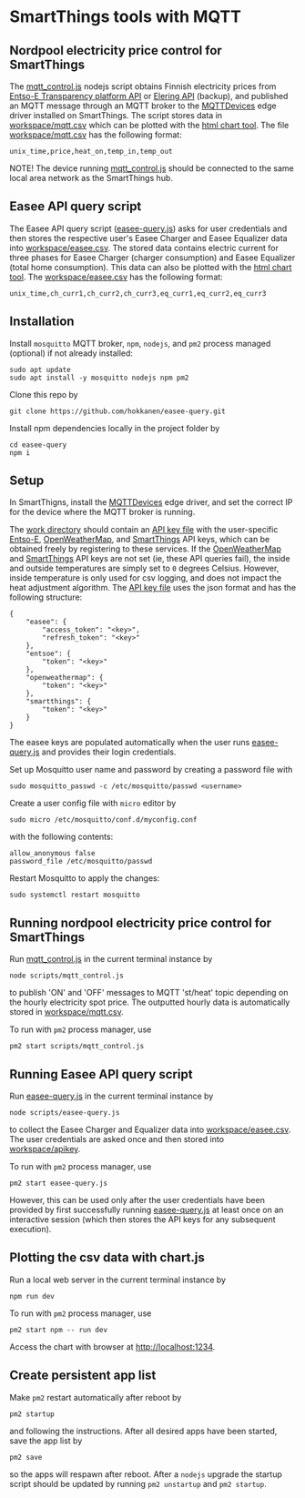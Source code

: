 
# SmartThings tools with MQTT

## Nordpool electricity price control for SmartThings
The [mqtt_control.js](scripts/mqtt_control.js) nodejs script obtains Finnish electricity prices from [Entso-E Transparency platform API](https://transparency.entsoe.eu/) or [Elering API](https://dashboard.elering.ee/assets/api-doc.html) (backup), and published an MQTT message through an MQTT broker to the [MQTTDevices](https://github.com/toddaustin07/MQTTDevices) edge driver installed on SmartThings. The script stores data in [workspace/mqtt.csv](workspace/mqtt.csv) which can be plotted with the [html chart tool](chart/index.html). The file [workspace/mqtt.csv](workspace/mqtt.csv) has the following format:

```
unix_time,price,heat_on,temp_in,temp_out
```

NOTE! The device running [mqtt_control.js](scripts/mqtt_control.js) should be connected to the same local area network as the SmartThings hub.

## Easee API query script
The Easee API query script ([easee-query.js](scripts/easee-query.js)) asks for user credentials and then stores the respective user's Easee Charger and Easee Equalizer data into [workspace/easee.csv](workspace/easee.csv). The stored data contains electric current for three phases for Easee Charger (charger consumption) and Easee Equalizer (total home consumption). This data can also be plotted with the [html chart tool](chart/index.html). The [workspace/easee.csv](workspace/easee.csv) has the following format:

```
unix_time,ch_curr1,ch_curr2,ch_curr3,eq_curr1,eq_curr2,eq_curr3
```

## Installation
Install `mosquitto` MQTT broker, `npm`, `nodejs`, and `pm2` process managed (optional) if not already installed:
```
sudo apt update
sudo apt install -y mosquitto nodejs npm pm2
```

Clone this repo by
```
git clone https://github.com/hokkanen/easee-query.git
```

Install npm dependencies locally in the project folder by
```
cd easee-query
npm i
```

## Setup
In SmartThigns, install the [MQTTDevices](https://github.com/toddaustin07/MQTTDevices) edge driver, and set the correct IP for the device where the MQTT broker is running.

The [work directory](workspace) should contain an [API key file](workspace/apikey) with the user-specific [Entso-E](https://transparency.entsoe.eu/), [OpenWeatherMap](https://home.openweathermap.org/), and [SmartThings](https://account.smartthings.com/tokens) API keys, which can be obtained freely by registering to these services. If the [OpenWeatherMap](https://home.openweathermap.org/) and [SmartThings](https://account.smartthings.com/tokens) API keys are not set (ie, these API queries fail), the inside and outside temperatures are simply set to `0` degrees Celsius. However, inside temperature is only used for csv logging, and does not impact the heat adjustment algorithm. The [API key file](workspace/apikey) uses the json format and has the following structure:

```
{
    "easee": {
        "access_token": "<key>",
        "refresh_token": "<key>"
    },
    "entsoe": {
        "token": "<key>"
    },
    "openweathermap": {
        "token": "<key>"
    },
    "smartthings": {
        "token": "<key>"
    }
}
```
The easee keys are populated automatically when the user runs [easee-query.js](easee-query.js) and provides their login credentials.

Set up Mosquitto user name and password by creating a password file with
```
sudo mosquitto_passwd -c /etc/mosquitto/passwd <username>
```
Create a user config file with `micro` editor by
```
sudo micro /etc/mosquitto/conf.d/myconfig.conf
```
with the following contents:
```
allow_anonymous false
password_file /etc/mosquitto/passwd
```
Restart Mosquitto to apply the changes:
```
sudo systemctl restart mosquitto
```

## Running nordpool electricity price control for SmartThings
Run [mqtt_control.js](scripts/mqtt_control.js) in the current terminal instance by
```
node scripts/mqtt_control.js
```
to publish 'ON' and 'OFF' messages to MQTT 'st/heat' topic depending on the hourly electricity spot price. The outputted hourly data is automatically stored in [workspace/mqtt.csv](workspace/mqtt.csv).

To run with `pm2` process manager, use
```
pm2 start scripts/mqtt_control.js
```

## Running Easee API query script
Run [easee-query.js](easee-query.js) in the current terminal instance by
```
node scripts/easee-query.js
```
to collect the Easee Charger and Equalizer data into [workspace/easee.csv](workspace/easee.csv). The user credentials are asked once and then stored into [workspace/apikey](workspace/apikey).

To run with `pm2` process manager, use
```
pm2 start easee-query.js
```
However, this can be used only after the user credentials have been provided by first successfully running [easee-query.js](easee-query.js) at least once on an interactive session (which then stores the API keys for any subsequent execution).

## Plotting the csv data with chart.js

Run a local web server in the current terminal instance by
```
npm run dev
```
To run with `pm2` process manager, use
```
pm2 start npm -- run dev
```
Access the chart with browser at [http://localhost:1234](http://localhost:1234).

## Create persistent app list
Make `pm2` restart automatically after reboot by
```
pm2 startup
```
and following the instructions. After all desired apps have been started, save the app list by

```
pm2 save
```
so the apps will respawn after reboot. After a `nodejs` upgrade the startup script should be updated by running `pm2 unstartup` and `pm2 startup`.
